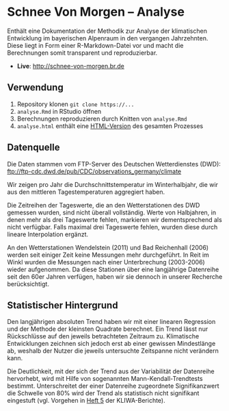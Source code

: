 # Schnee Von Morgen – Analyse
Enthält eine Dokumentation der Methodik zur Analyse der klimatischen Entwicklung im bayerischen Alpenraum in den vergangen Jahrzehnten. Diese liegt in Form einer R-Markdown-Datei vor und macht die Berechnungen somit transparent und reproduzierbar.

- **Live**: http://schnee-von-morgen.br.de

## Verwendung
1. Repository klonen `git clone https://...`
2. `analyse.Rmd` in RStudio öffnen
3. Berechnungen reproduzieren durch Knitten von `analyse.Rmd`
4. `analyse.html` enthält eine [HTML-Version](http://rpubs.com/br_data/schnee-von-morgen) des gesamten Prozesses

## Datenquelle
Die Daten stammen vom FTP-Server des Deutschen Wetterdienstes (DWD): 
ftp://ftp-cdc.dwd.de/pub/CDC/observations_germany/climate

Wir zeigen pro Jahr die Durchschnittstemperatur im Winterhalbjahr, die wir aus den mittleren Tagestemperaturen aggregiert haben.

Die Zeitreihen der Tageswerte, die an den Wetterstationen des DWD gemessen wurden, sind nicht überall vollständig. Werte von Halbjahren, in denen mehr als drei Tageswerte fehlen, markieren wir dementsprechend als nicht verfügbar. Falls maximal drei Tageswerte fehlen, wurden diese durch lineare Interpolation ergänzt.

An den Wetterstationen Wendelstein (2011) und Bad Reichenhall (2006) werden seit einiger Zeit keine Messungen mehr durchgeführt. In Reit im Winkl wurden die Messungen nach einer Unterbrechung (2003-2006) wieder aufgenommen. Da diese Stationen über eine langjährige Datenreihe seit den 60er Jahren verfügen, haben wir sie dennoch in unserer Recherche berücksichtigt.

## Statistischer Hintergrund
Den langjährigen absoluten Trend haben wir mit einer linearen Regression und der Methode der kleinsten Quadrate berechnet. Ein Trend lässt nur Rückschlüsse auf den jeweils betrachteten Zeitraum zu. Klimatische Entwicklungen zeichnen sich jedoch erst ab einer gewissen Mindestlänge ab, weshalb der Nutzer die jeweils untersuchte Zeitspanne nicht verändern kann.

Die Deutlichkeit, mit der sich der Trend aus der Variabilität der Datenreihe hervorhebt, wird mit Hilfe von sogenannten Mann-Kendall-Trendtests bestimmt. Unterschreitet der einer Datenreihe zugeordnete Signifikanzwert die Schwelle von 80% wird der Trend als statistisch nicht signifikant eingestuft (vgl. Vorgehen in [Heft 5](http://www.kliwa.de/_download/KLIWAHeft5.pdf) der KLIWA-Berichte).